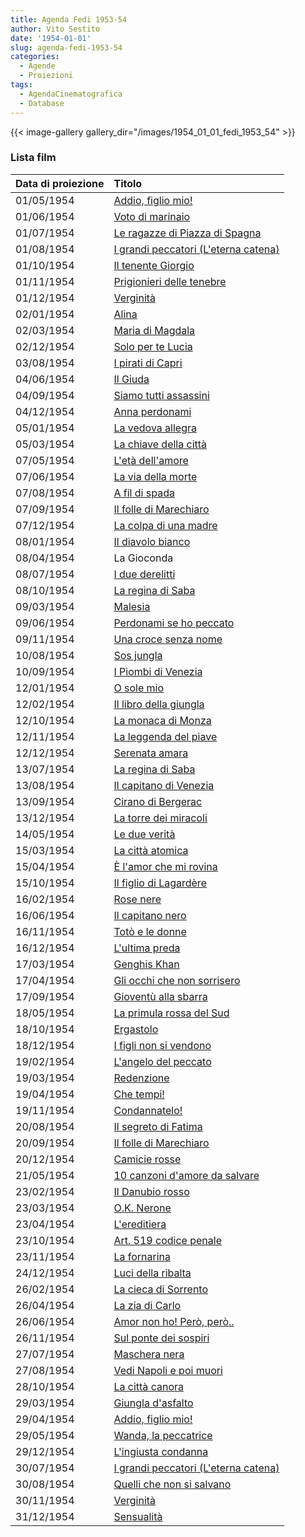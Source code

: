 ```yaml
---
title: Agenda Fedi 1953-54
author: Vito Sestito
date: '1954-01-01'
slug: agenda-fedi-1953-54
categories:
  - Agende
  - Proiezioni
tags:
  - AgendaCinematografica
  - Database
---
```

{{< image-gallery gallery_dir="/images/1954_01_01_fedi_1953_54" >}}

### Lista film

|Data di proiezione |Titolo                               |
|:------------------|:------------------------------------|
|01/05/1954         |[Addio, figlio mio!](https://www.imdb.com/title/tt0046681/)|
|01/06/1954         |[Voto di marinaio](https://www.imdb.com/title/tt0216392/)|
|01/07/1954         |[Le ragazze di Piazza di Spagna](https://www.imdb.com/title/tt0045066/)|
|01/08/1954         |[I grandi peccatori (L'eterna catena)](https://www.imdb.com/title/tt0044598/)|
|01/10/1954         |[Il tenente Giorgio](https://www.imdb.com/title/tt0045224/)|
|01/11/1954         |[Prigionieri delle tenebre](https://www.imdb.com/title/tt0045051/)|
|01/12/1954         |[Verginità](https://www.imdb.com/title/tt0045288/)|
|02/01/1954         |[Alina](https://www.imdb.com/title/tt0042190/)|
|02/03/1954         |[Maria di Magdala](https://www.imdb.com/title/tt0042971/)|
|02/12/1954         |[Solo per te Lucia](https://www.imdb.com/title/tt0045170/)|
|03/08/1954         |[I pirati di Capri](https://www.imdb.com/title/tt0041749/)|
|04/06/1954         |[Il Giuda](https://www.imdb.com/title/tt0044772/)|
|04/09/1954         |[Siamo tutti assassini](https://www.imdb.com/title/tt0044977/)|
|04/12/1954         |[Anna perdonami](https://www.imdb.com/title/tt0045509/)|
|05/01/1954         |[La vedova allegra](https://www.imdb.com/title/tt0025493/)|
|05/03/1954         |[La chiave della città](https://www.imdb.com/title/tt0042634/)|
|07/05/1954         |[L'età dell'amore](https://www.imdb.com/title/tt0045739/)|
|07/06/1954         |[La via della morte](https://www.imdb.com/title/tt0042960/)|
|07/08/1954         |[A fil di spada](https://www.imdb.com/title/tt0044317/)|
|07/09/1954         |[Il folle di Marechiaro](https://www.imdb.com/title/tt0208970/)|
|07/12/1954         |[La colpa di una madre](https://www.imdb.com/title/tt0044508/)|
|08/01/1954         |[Il diavolo bianco](https://www.imdb.com/title/tt0039319/)|
|08/04/1954         |La Gioconda                          |
|08/07/1954         |[I due derelitti](https://www.imdb.com/title/tt0043487/)|
|08/10/1954         |[La regina di Saba](https://www.imdb.com/title/tt0045078/)|
|09/03/1954         |[Malesia](https://www.imdb.com/title/tt0041622/)|
|09/06/1954         |[Perdonami se ho peccato](https://www.imdb.com/title/tt0045174/)|
|09/11/1954         |[Una croce senza nome](https://www.imdb.com/title/tt0167852/)|
|10/08/1954         |[Sos jungla](https://www.imdb.com/title/tt0040596/)|
|10/09/1954         |[I Piombi di Venezia](https://www.imdb.com/title/tt0046189/)|
|12/01/1954         |[O sole mio](https://www.imdb.com/title/tt0037953/)|
|12/02/1954         |[Il libro della giungla](https://www.imdb.com/title/tt0034928/)|
|12/10/1954         |[La monaca di Monza](https://www.imdb.com/title/tt0039630/)|
|12/11/1954         |[La leggenda del piave](https://www.imdb.com/title/tt0044833/)|
|12/12/1954         |[Serenata amara](https://www.imdb.com/title/tt0045141/)|
|13/07/1954         |[La regina di Saba](https://www.imdb.com/title/tt0045078/)|
|13/08/1954         |[Il capitano di Venezia](https://www.imdb.com/title/tt0043378/)|
|13/09/1954         |[Cirano di Bergerac](https://www.imdb.com/title/tt0042367/)|
|13/12/1954         |[La torre dei miracoli](https://www.imdb.com/title/tt0154266/)|
|14/05/1954         |[Le due verità](https://www.imdb.com/title/tt0043489/)|
|15/03/1954         |[La città atomica](https://www.imdb.com/title/tt0044382/)|
|15/04/1954         |[È l'amor che mi rovina](https://www.imdb.com/title/tt0044226/)|
|15/10/1954         |[Il figlio di Lagardère](https://www.imdb.com/title/tt0044617/)|
|16/02/1954         |[Rose nere](https://www.imdb.com/title/tt0038141/)|
|16/06/1954         |[Il capitano nero](https://www.imdb.com/title/tt0042307/)|
|16/11/1954         |[Totò e le donne](https://www.imdb.com/title/tt0045248/)|
|16/12/1954         |[L'ultima preda](https://www.imdb.com/title/tt0043090/)|
|17/03/1954         |[Genghis Khan](https://www.imdb.com/title/tt0291939/)|
|17/04/1954         |[Gli occhi che non sorrisero](https://www.imdb.com/title/tt0044486/)|
|17/09/1954         |[Gioventù alla sbarra](https://www.imdb.com/title/tt0044660/)|
|18/05/1954         |[La primula rossa del Sud](https://www.imdb.com/title/tt0046492/)|
|18/10/1954         |[Ergastolo](https://www.imdb.com/title/tt0045358/)|
|18/12/1954         |[I figli non si vendono](https://www.imdb.com/title/tt0044615/)|
|19/02/1954         |[L'angelo del peccato](https://www.imdb.com/title/tt0043285/)|
|19/03/1954         |[Redenzione](https://www.imdb.com/title/tt0045076/)|
|19/04/1954         |[Che tempi!](https://www.imdb.com/title/tt0040227/)|
|19/11/1954         |[Condannatelo!](https://www.imdb.com/title/tt0045642/)|
|20/08/1954         |[Il segreto di Fatima](https://www.imdb.com/title/tt0044026/)|
|20/09/1954         |[Il folle di Marechiaro](https://www.imdb.com/title/tt0208970/)|
|20/12/1954         |[Camicie rosse](https://www.imdb.com/title/tt0044467/)|
|21/05/1954         |[10 canzoni d'amore da salvare](https://www.imdb.com/title/tt0045689/)|
|23/02/1954         |[Il Danubio rosso](https://www.imdb.com/title/tt0041788/)|
|23/03/1954         |[O.K. Nerone](https://www.imdb.com/title/tt0043870/)|
|23/04/1954         |[L'ereditiera](https://www.imdb.com/title/tt0041452/)|
|23/10/1954         |[Art. 519 codice penale](https://www.imdb.com/title/tt0044374/)|
|23/11/1954         |[La fornarina](https://www.imdb.com/title/tt0166197/)|
|24/12/1954         |[Luci della ribalta](https://www.imdb.com/title/tt0044837/)|
|26/02/1954         |[La cieca di Sorrento](https://www.imdb.com/title/tt0044498/)|
|26/04/1954         |[La zia di Carlo](https://www.imdb.com/title/tt0035590/)|
|26/06/1954         |[Amor non ho! Però, però..](https://www.imdb.com/title/tt0043280/)|
|26/11/1954         |[Sul ponte dei sospiri](https://www.imdb.com/title/tt0045207/)|
|27/07/1954         |[Maschera nera](https://www.imdb.com/title/tt0185464/)|
|27/08/1954         |[Vedi Napoli e poi muori](https://www.imdb.com/title/tt0044181/)|
|28/10/1954         |[La città canora](https://www.imdb.com/title/tt0044501/)|
|29/03/1954         |[Giungla d'asfalto](https://www.imdb.com/title/tt0042208/)|
|29/04/1954         |[Addio, figlio mio!](https://www.imdb.com/title/tt0046681/)|
|29/05/1954         |[Wanda, la peccatrice](https://www.imdb.com/title/tt0045311/)|
|29/12/1954         |[L'ingiusta condanna](https://www.imdb.com/title/tt0044748/)|
|30/07/1954         |[I grandi peccatori (L'eterna catena)](https://www.imdb.com/title/tt0044598/)|
|30/08/1954         |[Quelli che non si salvano](https://www.imdb.com/title/tt0031070/)|
|30/11/1954         |[Verginità](https://www.imdb.com/title/tt0045288/)|
|31/12/1954         |[Sensualità](https://www.imdb.com/title/tt0045138/)|

